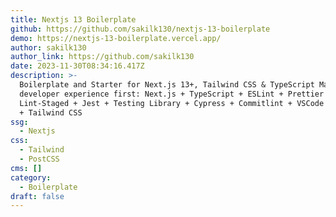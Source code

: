 ```yaml
---
title: Nextjs 13 Boilerplate
github: https://github.com/sakilk130/nextjs-13-boilerplate
demo: https://nextjs-13-boilerplate.vercel.app/
author: sakilk130
author_link: https://github.com/sakilk130
date: 2023-11-30T08:34:16.417Z
description: >-
  Boilerplate and Starter for Next.js 13+, Tailwind CSS & TypeScript Made with
  developer experience first: Next.js + TypeScript + ESLint + Prettier + Husky +
  Lint-Staged + Jest + Testing Library + Cypress + Commitlint + VSCode + PostCSS
  + Tailwind CSS
ssg:
  - Nextjs
css:
  - Tailwind
  - PostCSS
cms: []
category:
  - Boilerplate
draft: false
---
```

